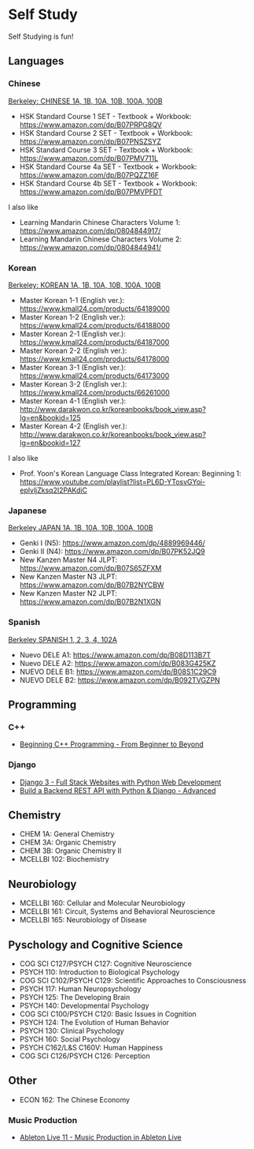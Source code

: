 # Self Study

Self Studying is fun!

## Languages

### Chinese

[Berkeley: CHINESE 1A, 1B, 10A, 10B, 100A, 100B](https://ealc.berkeley.edu/programs/undergraduate/undergraduate-requirements/chinese-requirements)

* HSK Standard Course 1 SET - Textbook + Workbook: https://www.amazon.com/dp/B07PRPG8QV
* HSK Standard Course 2 SET - Textbook + Workbook: https://www.amazon.com/dp/B07PNSZSYZ
* HSK Standard Course 3 SET - Textbook + Workbook: https://www.amazon.com/dp/B07PMV711L
* HSK Standard Course 4a SET - Textbook + Workbook: https://www.amazon.com/dp/B07PQZZ16F
* HSK Standard Course 4b SET - Textbook + Workbook: https://www.amazon.com/dp/B07PMVPFDT

I also like

* Learning Mandarin Chinese Characters Volume 1: https://www.amazon.com/dp/0804844917/
* Learning Mandarin Chinese Characters Volume 2: https://www.amazon.com/dp/0804844941/

### Korean

[Berkeley: KOREAN 1A, 1B, 10A, 10B, 100A, 100B](https://guide.berkeley.edu/undergraduate/degree-programs/korean-language/#minorrequirementstext)

* Master Korean 1-1 (English ver.): https://www.kmall24.com/products/64189000
* Master Korean 1-2 (English ver.): https://www.kmall24.com/products/64188000
* Master Korean 2-1 (English ver.): https://www.kmall24.com/products/64187000
* Master Korean 2-2 (English ver.): https://www.kmall24.com/products/64178000
* Master Korean 3-1 (English ver.): https://www.kmall24.com/products/64173000
* Master Korean 3-2 (English ver.): https://www.kmall24.com/products/66261000
* Master Korean 4-1 (English ver.): http://www.darakwon.co.kr/koreanbooks/book_view.asp?lg=en&bookid=125
* Master Korean 4-2 (English ver.): http://www.darakwon.co.kr/koreanbooks/book_view.asp?lg=en&bookid=127

I also like
* Prof. Yoon's Korean Language Class Integrated Korean: Beginning 1: https://www.youtube.com/playlist?list=PL6D-YTosvGYoi-eplvljZksq2I2PAKdiC

### Japanese

[Berkeley JAPAN 1A, 1B, 10A, 10B, 100A, 100B](https://guide.berkeley.edu/undergraduate/degree-programs/japanese-language/#minorrequirementstext)

* Genki I (N5): https://www.amazon.com/dp/4889969446/
* Genki II (N4): https://www.amazon.com/dp/B07PK52JQ9
* New Kanzen Master N4 JLPT: https://www.amazon.com/dp/B07S65ZFXM
* New Kanzen Master N3 JLPT: https://www.amazon.com/dp/B07B2NYCBW
* New Kanzen Master N2 JLPT: https://www.amazon.com/dp/B07B2N1XGN

### Spanish

[Berkeley SPANISH 1, 2, 3, 4, 102A](https://guide.berkeley.edu/undergraduate/degree-programs/spanish-portuguese/#majorrequirementstext)

* Nuevo DELE A1: https://www.amazon.com/dp/B08D113B7T
* Nuevo DELE A2: https://www.amazon.com/dp/B083G425KZ
* NUEVO DELE B1: https://www.amazon.com/dp/B08S1C29C9
* NUEVO DELE B2: https://www.amazon.com/dp/B092TVGZPN

## Programming

### C++

* [Beginning C++ Programming - From Beginner to Beyond](https://www.udemy.com/course/beginning-c-plus-plus-programming/)

### Django

* [Django 3 - Full Stack Websites with Python Web Development](https://www.udemy.com/course/django-3-make-websites-with-python-tutorial-beginner-learn-bootstrap/)
* [Build a Backend REST API with Python & Django - Advanced](https://www.udemy.com/course/django-python-advanced/)

## Chemistry

* CHEM 1A: General Chemistry
* CHEM 3A: Organic Chemistry
* CHEM 3B: Organic Chemistry II
* MCELLBI 102: Biochemistry

## Neurobiology

* MCELLBI 160: Cellular and Molecular Neurobiology
* MCELLBI 161: Circuit, Systems and Behavioral Neuroscience
* MCELLBI 165:	Neurobiology of Disease

## Pyschology and Cognitive Science

* COG SCI C127/PSYCH C127: Cognitive Neuroscience
* PSYCH 110: Introduction to Biological Psychology
* COG SCI C102/PSYCH C129: Scientific Approaches to Consciousness
* PSYCH 117: Human Neuropsychology
* PSYCH 125: The Developing Brain
* PSYCH 140: Developmental Psychology
* COG SCI C100/PSYCH C120: Basic Issues in Cognition
* PSYCH 124: The Evolution of Human Behavior
* PSYCH 130: Clinical Psychology
* PSYCH 160: Social Psychology
* PSYCH C162/L&S C160V: Human Happiness
* COG SCI C126/PSYCH C126: Perception

<!--
* PSYCH 131: Developmental Psychopathology
* PSYCH 141: Development During Infancy
* PSYCH 164: Social Cognition
-->
## Other

* ECON 162: The Chinese Economy

### Music Production

* [Ableton Live 11 - Music Production in Ableton Live](https://www.udemy.com/course/ableton-live-11-course/)
